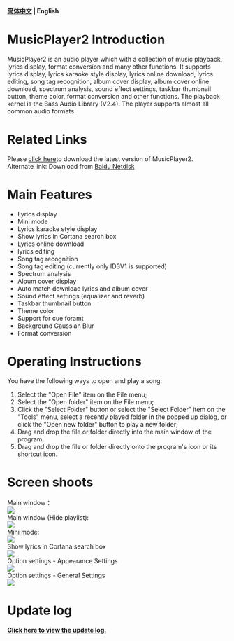 **[简体中文](https://github.com/zhongyang219/MusicPlayer2/blob/master/README.md) | English**<br>
# MusicPlayer2 Introduction
MusicPlayer2 is an audio player which with a collection of music playback, lyrics display, format conversion and many other functions. It supports lyrics display, lyrics karaoke style display, lyrics online download, lyrics editing, song tag recognition, album cover display, album cover online download, spectrum analysis, sound effect settings, taskbar thumbnail button, theme color, format conversion and other functions. The playback kernel is the Bass Audio Library (V2.4). The player supports almost all common audio formats. <br>
# Related Links<br>
Please [click here](https://github.com/zhongyang219/MusicPlayer2/releases)to download the latest version of MusicPlayer2.<br>
Alternate link: Download from [Baidu Netdisk](https://pan.baidu.com/s/1i5QNwFF)<br>
# Main Features
* Lyrics display
* Mini mode
* Lyrics karaoke style display
* Show lyrics in Cortana search box
* Lyrics online download
* lyrics editing
* Song tag recognition
* Song tag editing (currently only ID3V1 is supported)
* Spectrum analysis
* Album cover display
* Auto match download lyrics and album cover
* Sound effect settings (equalizer and reverb)
* Taskbar thumbnail button
* Theme color
* Support for cue foramt
* Background Gaussian Blur
* Format conversion
# Operating Instructions
You have the following ways to open and play a song:<br>
1. Select the "Open File" item on the File menu;<br>
2. Select the "Open folder" item on the File menu;<br>
3. Click the "Select Folder" button or select the "Select Folder" item on the "Tools" menu, select a recently played folder in the popped up dialog, or click the "Open new folder" button to play a new folder;<br>
4. Drag and drop the file or folder directly into the main window of the program;<br>
5. Drag and drop the file or folder directly onto the program's icon or its shortcut icon.<br>
# Screen shoots
Main window：<br>
![](https://github.com/zhongyang219/MusicPlayer2/raw/master/Screenshots/en_us/Main_window.png)<br>
Main window (Hide playlist):<br>
![](https://github.com/zhongyang219/MusicPlayer2/raw/master/Screenshots/en_us/Main_window2.png)<br>
Mini mode:<br>
![](https://github.com/zhongyang219/MusicPlayer2/raw/master/Screenshots/Mini_mode.png)<br>
Show lyrics in Cortana search box<br>
![](https://github.com/zhongyang219/MusicPlayer2/raw/master/Screenshots/Cortana_lyric.png)<br>
Option settings - Appearance Settings<br>
![](https://github.com/zhongyang219/MusicPlayer2/raw/master/Screenshots/en_us/options.png)<br>
Option settings - General Settings<br>
![](https://github.com/zhongyang219/MusicPlayer2/raw/master/Screenshots/en_us/options2.png)<br>
# Update log
**[Click here to view the update log.](https://github.com/zhongyang219/MusicPlayer2/blob/master/Documents/update_log_en-us.md)**